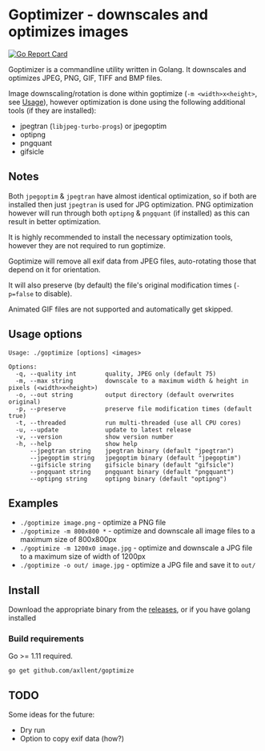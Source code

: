 # Goptimizer - downscales and optimizes images

[![Go Report Card](https://goreportcard.com/badge/github.com/axllent/goptimize)](https://goreportcard.com/report/github.com/axllent/goptimize)

Goptimizer is a commandline utility written in Golang. It downscales and optimizes JPEG, PNG, GIF, TIFF and BMP files.

Image downscaling/rotation is done within goptimize (`-m <width>x<height>`, see [Usage](#usage-options)), however optimization is done using the following additional tools (if they are installed):

- jpegtran (`libjpeg-turbo-progs`) or jpegoptim
- optipng
- pngquant
- gifsicle


## Notes

Both `jpegoptim` & `jpegtran` have almost identical optimization, so if both are installed then just `jpegtran` is used for JPG optimization. PNG optimization however will run through both `optipng` & `pngquant` (if installed) as this can result in better optimization.

It is highly recommended to install the necessary optimization tools, however they are not required to run goptimize.

Goptimize will remove all exif data from JPEG files, auto-rotating those that depend on it for orientation.

It will also preserve (by default) the file's original modification times (`-p=false` to disable).

Animated GIF files are not supported and automatically get skipped.


## Usage options

```
Usage: ./goptimize [options] <images>

Options:
  -q, --quality int        quality, JPEG only (default 75)
  -m, --max string         downscale to a maximum width & height in pixels (<width>x<height>)
  -o, --out string         output directory (default overwrites original)
  -p, --preserve           preserve file modification times (default true)
  -t, --threaded           run multi-threaded (use all CPU cores)
  -u, --update             update to latest release
  -v, --version            show version number
  -h, --help               show help
      --jpegtran string    jpegtran binary (default "jpegtran")
      --jpegoptim string   jpegoptim binary (default "jpegoptim")
      --gifsicle string    gifsicle binary (default "gifsicle")
      --pngquant string    pngquant binary (default "pngquant")
      --optipng string     optipng binary (default "optipng")
```


## Examples

- `./goptimize image.png` - optimize a PNG file
- `./goptimize -m 800x800 *` - optimize and downscale all image files to a maximum size of 800x800px
- `./goptimize -m 1200x0 image.jpg` - optimize and downscale a JPG file to a maximum size of width of 1200px
- `./goptimize -o out/ image.jpg` - optimize a JPG file and save it to `out/`


## Install

Download the appropriate binary from the [releases](https://github.com/axllent/goptimize/releases/latest), or if you have golang installed 


### Build requirements

Go >= 1.11 required.

```
go get github.com/axllent/goptimize
```

## TODO

Some ideas for the future:

- Dry run
- Option to copy exif data (how?)

